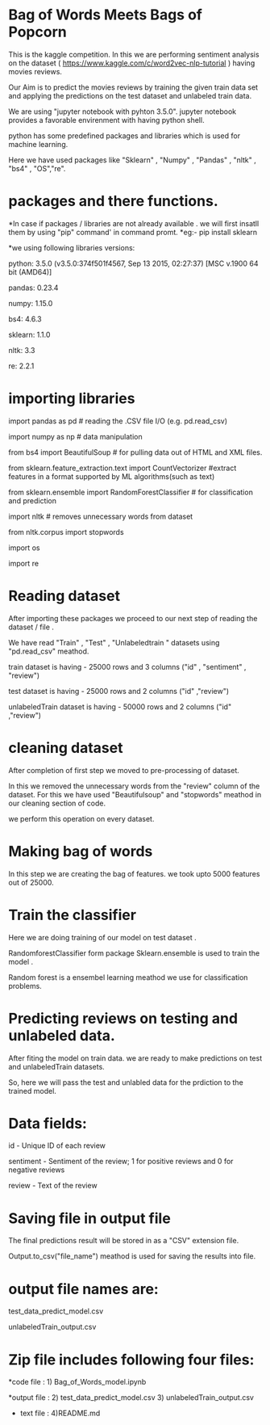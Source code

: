 # Bag of Words Meets Bags of Popcorn

This is the kaggle competition. In this we are performing sentiment analysis on the dataset ( https://www.kaggle.com/c/word2vec-nlp-tutorial ) having  movies reviews.

Our Aim is to predict the movies reviews by training the given train data set and applying the predictions on the test dataset and unlabeled train data.

We are using "jupyter notebook with pyhton 3.5.0". jupyter notebook provides a favorable envirenment with having python shell.

python has some predefined packages and libraries which is used for machine learning.

Here we have used packages like  "Sklearn" , "Numpy" , "Pandas" , "nltk" , "bs4" , "OS","re".

# packages and there functions.

*In case if packages / libraries are not already available . we will first insatll them by using "pip" command' in command promt.
*eg:- pip install sklearn 

*we using following libraries versions:

 python: 3.5.0 (v3.5.0:374f501f4567, Sep 13 2015, 02:27:37) [MSC v.1900 64 bit (AMD64)]
 
 pandas: 0.23.4
 
 numpy: 1.15.0
 
 bs4: 4.6.3
 
 sklearn: 1.1.0
 
 nltk: 3.3
 
 re: 2.2.1

# importing libraries
import pandas as pd                                 # reading the .CSV file I/O (e.g. pd.read_csv)

import numpy as np                                  # data manipulation

from bs4 import BeautifulSoup                       # for pulling data out of HTML and XML files.

from sklearn.feature_extraction.text import CountVectorizer 
                                                    #extract features in a format supported by ML algorithms(such as text)
                                                    
from sklearn.ensemble import RandomForestClassifier # for classification and prediction 

import nltk                                         # removes unnecessary words from dataset

from nltk.corpus import stopwords

import os

import re 

# Reading dataset
After importing these packages we proceed to our next step of reading the dataset / file .

We have read "Train" , "Test" , "Unlabeledtrain " datasets using "pd.read_csv" meathod.

train dataset is having - 25000 rows and 3 columns ("id" , "sentiment" , "review")

test dataset is having - 25000 rows and 2 columns ("id" ,"review")

unlabeledTrain dataset is having - 50000 rows and 2 columns ("id" ,"review")


# cleaning dataset
After completion of first step we moved to pre-processing of dataset.

In this we removed the unnecessary words from the "review" column of the dataset. For this we have used "Beautifulsoup" and "stopwords"
meathod in our cleaning section of code.

we perform this operation on every dataset.

# Making bag of words
In this step we are creating the bag of features. we took upto 5000 features out of 25000.

# Train the classifier
Here we are doing training of our model on test dataset .

RandomforestClassifier form package Sklearn.ensemble is used to train the model .

Random forest is a ensembel learning meathod we use for classification problems.

# Predicting reviews on testing and unlabeled data.
 After fiting the model on train data. we are ready to make predictions on test and unlabeledTrain datasets.
 
 So, here we will pass the test and unlabled data for the prdiction to the trained model.
 
# Data fields:
 id - Unique ID of each review
 
 sentiment - Sentiment of the review; 1 for positive reviews and 0 for negative reviews
 
 review - Text of the review
 
# Saving file in output file 
The final predictions result will be stored in as a "CSV" extension file.

Output.to_csv("file_name") meathod is used for saving the results into file.

# output file names are:
  test_data_predict_model.csv
  
  unlabeledTrain_output.csv

# Zip file includes following four files:
  *code file   : 1) Bag_of_Words_model.ipynb
  
  *output file : 2) test_data_predict_model.csv
                 3) unlabeledTrain_output.csv
               
  * text file  : 4)README.md
   
   
   
